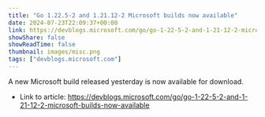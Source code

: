 ```yaml
---
title: "Go 1.22.5-2 and 1.21.12-2 Microsoft builds now available"
date: 2024-07-23T22:09:37+00:00
link: https://devblogs.microsoft.com/go/go-1-22-5-2-and-1-21-12-2-microsoft-builds-now-available
showShare: false
showReadTime: false
thumbnail: images/misc.png
tags: ["devblogs.microsoft.com"]
---
```

A new Microsoft build released yesterday is now available for download.

- Link to article: https://devblogs.microsoft.com/go/go-1-22-5-2-and-1-21-12-2-microsoft-builds-now-available